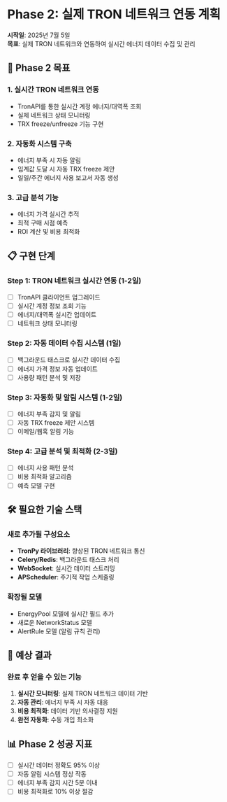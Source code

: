 # Phase 2: 실제 TRON 네트워크 연동 계획

**시작일**: 2025년 7월 5일  
**목표**: 실제 TRON 네트워크와 연동하여 실시간 에너지 데이터 수집 및 관리

## 🎯 **Phase 2 목표**

### 1. **실시간 TRON 네트워크 연동**
- TronAPI를 통한 실시간 계정 에너지/대역폭 조회
- 실제 네트워크 상태 모니터링
- TRX freeze/unfreeze 기능 구현

### 2. **자동화 시스템 구축**
- 에너지 부족 시 자동 알림
- 임계값 도달 시 자동 TRX freeze 제안
- 일일/주간 에너지 사용 보고서 자동 생성

### 3. **고급 분석 기능**
- 에너지 가격 실시간 추적
- 최적 구매 시점 예측
- ROI 계산 및 비용 최적화

## 📋 **구현 단계**

### Step 1: TRON 네트워크 실시간 연동 (1-2일)
- [ ] TronAPI 클라이언트 업그레이드
- [ ] 실시간 계정 정보 조회 기능
- [ ] 에너지/대역폭 실시간 업데이트
- [ ] 네트워크 상태 모니터링

### Step 2: 자동 데이터 수집 시스템 (1일)
- [ ] 백그라운드 태스크로 실시간 데이터 수집
- [ ] 에너지 가격 정보 자동 업데이트
- [ ] 사용량 패턴 분석 및 저장

### Step 3: 자동화 및 알림 시스템 (1-2일)
- [ ] 에너지 부족 감지 및 알림
- [ ] 자동 TRX freeze 제안 시스템
- [ ] 이메일/웹훅 알림 기능

### Step 4: 고급 분석 및 최적화 (2-3일)
- [ ] 에너지 사용 패턴 분석
- [ ] 비용 최적화 알고리즘
- [ ] 예측 모델 구현

## 🛠 **필요한 기술 스택**

### 새로 추가될 구성요소
- **TronPy 라이브러리**: 향상된 TRON 네트워크 통신
- **Celery/Redis**: 백그라운드 태스크 처리
- **WebSocket**: 실시간 데이터 스트리밍
- **APScheduler**: 주기적 작업 스케줄링

### 확장될 모델
- EnergyPool 모델에 실시간 필드 추가
- 새로운 NetworkStatus 모델
- AlertRule 모델 (알림 규칙 관리)

## 🎯 **예상 결과**

### 완료 후 얻을 수 있는 기능
1. **실시간 모니터링**: 실제 TRON 네트워크 데이터 기반
2. **자동 관리**: 에너지 부족 시 자동 대응
3. **비용 최적화**: 데이터 기반 의사결정 지원
4. **완전 자동화**: 수동 개입 최소화

## 📊 **Phase 2 성공 지표**
- [ ] 실시간 데이터 정확도 95% 이상
- [ ] 자동 알림 시스템 정상 작동
- [ ] 에너지 부족 감지 시간 5분 이내
- [ ] 비용 최적화로 10% 이상 절감
